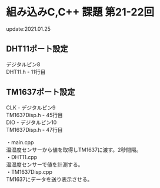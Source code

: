 # 組み込みC,C++ 課題 第21-22回
update:2021.01.25  

## DHT11ポート設定
  デジタルピン8  
  DHT11.h - 11行目

## TM1637ポート設定
  CLK - デジタルピン9  
  TM1637Disp.h - 45行目  
  DIO - デジタルピン10  
  TM1637Disp.h - 47行目  

・main.cpp  
  温湿度センサーから値を取得しTM1637に渡す。2秒間隔。  
・DHT11.cpp  
  温湿度センサーで値を計測する。  
・TM1637Disp.cpp  
  TM1637にデータを送り表示させる。  
